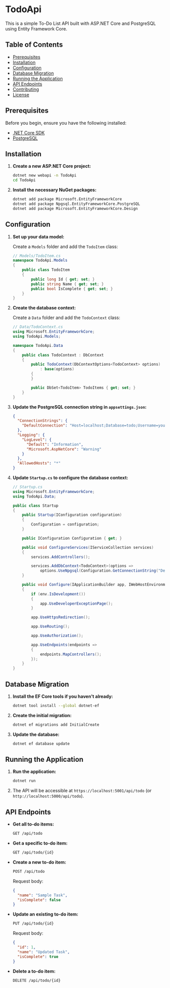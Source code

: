 # TodoApi

This is a simple To-Do List API built with ASP.NET Core and PostgreSQL using Entity Framework Core.

## Table of Contents

- [Prerequisites](#prerequisites)
- [Installation](#installation)
- [Configuration](#configuration)
- [Database Migration](#database-migration)
- [Running the Application](#running-the-application)
- [API Endpoints](#api-endpoints)
- [Contributing](#contributing)
- [License](#license)

## Prerequisites

Before you begin, ensure you have the following installed:

- [.NET Core SDK](https://dotnet.microsoft.com/download)
- [PostgreSQL](https://www.postgresql.org/download/)

## Installation

1. **Create a new ASP.NET Core project:**

    ```sh
    dotnet new webapi -n TodoApi
    cd TodoApi
    ```

2. **Install the necessary NuGet packages:**

    ```sh
    dotnet add package Microsoft.EntityFrameworkCore
    dotnet add package Npgsql.EntityFrameworkCore.PostgreSQL
    dotnet add package Microsoft.EntityFrameworkCore.Design
    ```

## Configuration

1. **Set up your data model:**

    Create a `Models` folder and add the `TodoItem` class:

    ```csharp
    // Models/TodoItem.cs
    namespace TodoApi.Models
    {
        public class TodoItem
        {
            public long Id { get; set; }
            public string Name { get; set; }
            public bool IsComplete { get; set; }
        }
    }
    ```

2. **Create the database context:**

    Create a `Data` folder and add the `TodoContext` class:

    ```csharp
    // Data/TodoContext.cs
    using Microsoft.EntityFrameworkCore;
    using TodoApi.Models;

    namespace TodoApi.Data
    {
        public class TodoContext : DbContext
        {
            public TodoContext(DbContextOptions<TodoContext> options)
                : base(options)
            {
            }

            public DbSet<TodoItem> TodoItems { get; set; }
        }
    }
    ```

3. **Update the PostgreSQL connection string in `appsettings.json`:**

    ```json
    {
      "ConnectionStrings": {
        "DefaultConnection": "Host=localhost;Database=todo;Username=yourusername;Password=yourpassword"
      },
      "Logging": {
        "LogLevel": {
          "Default": "Information",
          "Microsoft.AspNetCore": "Warning"
        }
      },
      "AllowedHosts": "*"
    }
    ```

4. **Update `Startup.cs` to configure the database context:**

    ```csharp
    // Startup.cs
    using Microsoft.EntityFrameworkCore;
    using TodoApi.Data;

    public class Startup
    {
        public Startup(IConfiguration configuration)
        {
            Configuration = configuration;
        }

        public IConfiguration Configuration { get; }

        public void ConfigureServices(IServiceCollection services)
        {
            services.AddControllers();

            services.AddDbContext<TodoContext>(options =>
                options.UseNpgsql(Configuration.GetConnectionString("DefaultConnection")));
        }

        public void Configure(IApplicationBuilder app, IWebHostEnvironment env)
        {
            if (env.IsDevelopment())
            {
                app.UseDeveloperExceptionPage();
            }

            app.UseHttpsRedirection();

            app.UseRouting();

            app.UseAuthorization();

            app.UseEndpoints(endpoints =>
            {
                endpoints.MapControllers();
            });
        }
    }
    ```

## Database Migration

1. **Install the EF Core tools if you haven't already:**

    ```sh
    dotnet tool install --global dotnet-ef
    ```

2. **Create the initial migration:**

    ```sh
    dotnet ef migrations add InitialCreate
    ```

3. **Update the database:**

    ```sh
    dotnet ef database update
    ```

## Running the Application

1. **Run the application:**

    ```sh
    dotnet run
    ```

2. The API will be accessible at `https://localhost:5001/api/todo` (or `http://localhost:5000/api/todo`).

## API Endpoints

- **Get all to-do items:**

    ```sh
    GET /api/todo
    ```

- **Get a specific to-do item:**

    ```sh
    GET /api/todo/{id}
    ```

- **Create a new to-do item:**

    ```sh
    POST /api/todo
    ```

    Request body:
    ```json
    {
      "name": "Sample Task",
      "isComplete": false
    }
    ```

- **Update an existing to-do item:**

    ```sh
    PUT /api/todo/{id}
    ```

    Request body:
    ```json
    {
      "id": 1,
      "name": "Updated Task",
      "isComplete": true
    }
    ```

- **Delete a to-do item:**

    ```sh
    DELETE /api/todo/{id}
    ```


